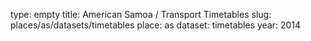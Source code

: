 type: empty
title: American Samoa / Transport Timetables
slug: places/as/datasets/timetables
place: as
dataset: timetables
year: 2014
